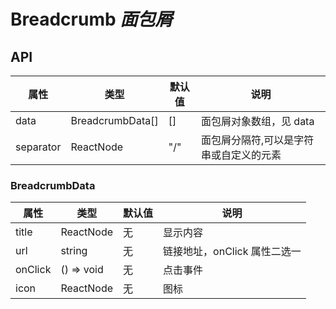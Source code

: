 # Breadcrumb _面包屑_

<example />

## API

| 属性      | 类型             | 默认值 | 说明                                    |
| --------- | ---------------- | ------ | --------------------------------------- |
| data      | BreadcrumbData[] | []     | 面包屑对象数组，见 data                 |
| separator | ReactNode        | "/"    | 面包屑分隔符,可以是字符串或自定义的元素 |

### BreadcrumbData

| 属性    | 类型       | 默认值 | 说明                         |
| ------- | ---------- | ------ | ---------------------------- |
| title   | ReactNode  | 无     | 显示内容                     |
| url     | string     | 无     | 链接地址，onClick 属性二选一 |
| onClick | () => void | 无     | 点击事件                     |
| icon    | ReactNode  | 无     | 图标                         |
